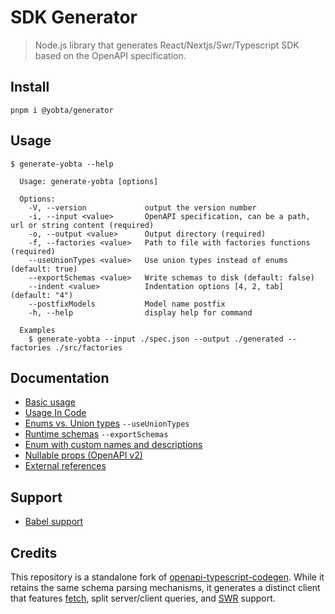 # SDK Generator

> Node.js library that generates React/Nextjs/Swr/Typescript SDK based on the OpenAPI specification.

## Install

```
pnpm i @yobta/generator
```

## Usage

```
$ generate-yobta --help

  Usage: generate-yobta [options]

  Options:
    -V, --version             output the version number
    -i, --input <value>       OpenAPI specification, can be a path, url or string content (required)
    -o, --output <value>      Output directory (required)
    -f, --factories <value>   Path to file with factories functions (required)
    --useUnionTypes <value>   Use union types instead of enums (default: true)
    --exportSchemas <value>   Write schemas to disk (default: false)
    --indent <value>          Indentation options [4, 2, tab] (default: "4")
    --postfixModels           Model name postfix
    -h, --help                display help for command

  Examples
    $ generate-yobta --input ./spec.json --output ./generated --factories ./src/factories
```

## Documentation

-   [Basic usage](docs/basic-usage.md)
-   [Usage In Code](docs/in-code-usage.md)
-   [Enums vs. Union types](docs/enum-vs-union-types.md) `--useUnionTypes`
-   [Runtime schemas](docs/runtime-schemas.md) `--exportSchemas`
-   [Enum with custom names and descriptions](docs/custom-enums.md)
-   [Nullable props (OpenAPI v2)](docs/nullable-props.md)
-   [External references](docs/external-references.md)

## Support

-   [Babel support](docs/babel-support.md)

## Credits

This repository is a standalone fork of [openapi-typescript-codegen](https://github.com/ferdikoomen/openapi-typescript-codegen). While it retains the same schema parsing mechanisms, it generates a distinct client that features [fetch](https://developer.mozilla.org/en-US/docs/Web/API/Fetch_API), split server/client queries, and [SWR](https://swr.vercel.app/) support.
